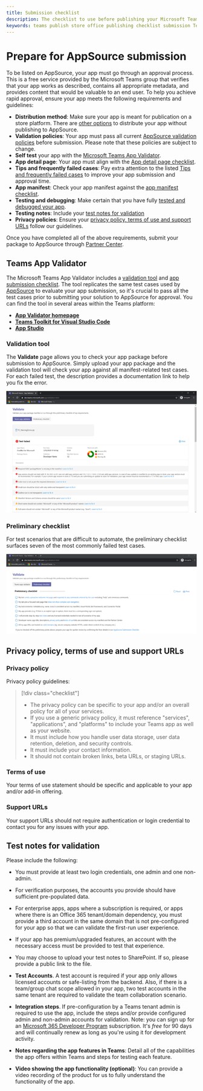 ```yaml
---
title: Submission checklist 
description: The checklist to use before publishing your Microsoft Teams app to AppSource
keywords: teams publish store office publishing checklist submission Teams apps appsource validation
---
```

# Prepare for AppSource submission  

To be listed on AppSource, your app must go through an approval process. This is a free service provided by the Microsoft Teams group that verifies that your app works as described, contains all appropriate metadata, and provides content that would be valuable to an end user. To help you achieve rapid approval, ensure your app meets the following requirements and guidelines:

* **Distribution method**: Make sure your app is meant for publication on a store platform. There are [other options](../../overview.md) to distribute your app without publishing to AppSource.
* **Validation policies**: Your app must pass all current [AppSource validation policies](https://docs.microsoft.com/legal/marketplace/certification-policies#1140-teams) before submission. Please note that these policies are subject to change.
* **Self test** your app with the [Microsoft Teams App Validator](#teams-app-validation-tool).
* **App detail page**: Your app must align with the  [App detail page checklist](detail-page-checklist.md).
* **Tips and frequently failed cases**: Pay extra attention to the listed [Tips and frequently failed cases](frequently-failed-cases.md)  to improve your app submission and approval time.
* **App manifest**: Check your app manifest against the [app manifest checklist](app-manifest-checklist.md).
* **Testing and debugging**: Make certain that you have fully [tested and debugged your app](../../../build-and-test/debug.md).
* **Testing notes**: Include your [test notes for validation](#test-notes-for-validation)
* **Privacy policies**: Ensure your [privacy policy, terms of use and support URLs](#privacy-policy-terms-of-use-and-support-urls) follow our guidelines.

Once you have completed all of the above requirements, submit your package to AppSource through [Partner Center](/office/dev/store/use-partner-center-to-submit-to-appsource).

## Teams App Validator

The Microsoft Teams App Validator includes a [validation tool](#teams-app-validator) and [app submission checklist](#preliminary-checklist). The tool replicates the same test cases used by [AppSource](/office/dev/store/submit-to-appsource-via-partner-center) to evaluate your app submission, so it's crucial to pass all the test cases prior to submitting your solution to AppSource for approval. You can find the tool in several areas within the Teams platform:

* [**App Validator homepage**](https://dev.teams.microsoft.com/appvalidation.html)
* [**Teams Toolkit for Visual Studio Code**](/toolkit/visual-studio-code-overview.md)
* [**App Studio**](/concepts/build-and-test/app-studio-overview.md)

### Validation tool

The **Validate** page allows you to check your app package before submission to AppSource. Simply upload your app package and the validation tool will check your app against all manifest-related test cases. For each failed test, the description provides a documentation link to help you fix the error.

![Validation tool](../../../../assets/images/validation-tool/validator.png)

### Preliminary checklist

For test scenarios that are difficult to automate, the preliminary checklist surfaces seven of the most commonly failed test cases.

![Preliminary checklist](../../../../assets/images/validation-tool/preliminary-checklist.png)

## Privacy policy, terms of use and support URLs

### Privacy policy

Privacy policy guidelines:

> [!div class="checklist"]
>
> * The privacy policy can be specific to your app and/or an overall policy for all of your services.
> * If you use a generic privacy policy, it must reference "services", "applications", and "platforms" to include your Teams app as well as your website.
> * It must include how you handle user data storage, user data retention, deletion, and security controls.
> * It must include your contact information.
> * It should not contain broken links, beta URLs, or staging URLs.

### Terms of use

Your terms of use statement should be specific and applicable to your app and/or add-in offering.

### Support URLs

Your support URLs should not require authentication or login credential to contact you for any issues with your app.

## Test notes for validation

Please include the following:

* You must provide at least two login credentials, one admin and one non-admin.

* For verification purposes, the accounts you provide should have sufficient pre-populated data.

* For enterprise apps, apps where a subscription is required, or apps where there is an Office 365 tenant/domain dependency, you must provide a third account in the same domain that is not pre-configured for your app so that we can validate the first-run user experience.

* If your app has premium/upgraded features, an account with the necessary access must be provided to test that experience.

* You may choose to upload your test notes to SharePoint. If so, please provide a public link to the file.

* **Test Accounts**. A test account is required if your app only allows licensed accounts or safe-listing from the backend. Also, if there is a team/group chat scope allowed in your app,  two test accounts in the same tenant are required to validate the team collaboration scenario.

* **Integration steps**. If pre-configuration by a Teams tenant admin is required to use the app, include the steps and/or provide configured admin and non-admin accounts for validation. Note: you can sign up for an [Microsoft 365 Developer Program](https://developer.microsoft.com/microsoft-365/dev-program) subscription. It's *free* for 90 days and will continually renew as long as you're using it for development activity.

* **Notes regarding the app features in Teams**: Detail all of the capabilities the app offers within Teams and steps for testing each feature.

* **Video showing the app functionality (optional)**: You can provide a video recording of the product for us to fully understand the functionality of the app.
